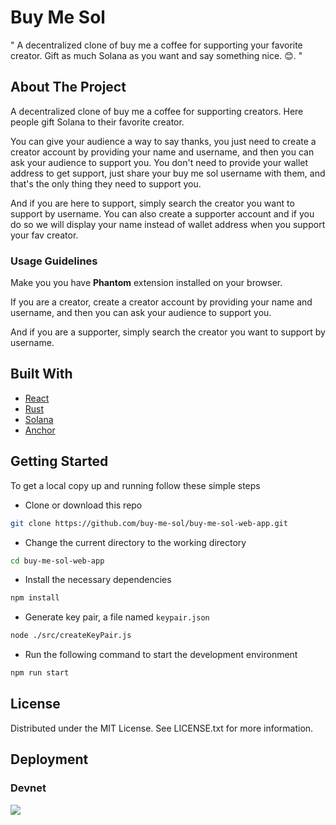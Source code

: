 # Buy Me Sol

" A decentralized clone of buy me a coffee for supporting your favorite creator. Gift as much Solana as you want and say something nice. 😊. "

## About The Project

A decentralized clone of buy me a coffee for supporting creators. Here people gift Solana to their favorite creator.

You can give your audience a way to say thanks, you just need to create a creator account by providing your name and username, and then you can ask your audience to support you.
You don't need to provide your wallet address to get support, just share your buy me sol username with them, and that's the only thing they need to support you.

And if you are here to support, simply search the creator you want to support by username.
You can also create a supporter account and if you do so we will display your name instead of wallet address when you support your fav creator.

### Usage Guidelines
Make you you have **Phantom** extension installed on your browser.

If you are a creator, create a creator account by providing your name and username, and then you can ask your audience to support you.

And if you are a supporter, simply search the creator you want to support by username.

## Built With
* [React](https://reactjs.org/)
* [Rust](https://www.rust-lang.org/)
* [Solana](https://docs.solana.com/)
* [Anchor](https://project-serum.github.io/anchor/getting-started/introduction.html)

## Getting Started
To get a local copy up and running follow these simple steps

- Clone or download this repo
```sh
git clone https://github.com/buy-me-sol/buy-me-sol-web-app.git
```
- Change the current directory to the working directory
```sh
cd buy-me-sol-web-app
```
- Install the necessary dependencies
```sh
npm install
```
- Generate key pair, a file named `keypair.json`
```sh
node ./src/createKeyPair.js
```
- Run the following command to start the development environment
```sh
npm run start
```

## License
Distributed under the MIT License. See LICENSE.txt for more information.

## Deployment
### Devnet
<a href="https://buy-me-sol.github.io/buy-me-sol-web-app/"><img src="https://img.shields.io/badge/-GitHub%20Pages-black?style=for-the-badge&logo=github"/></a>
